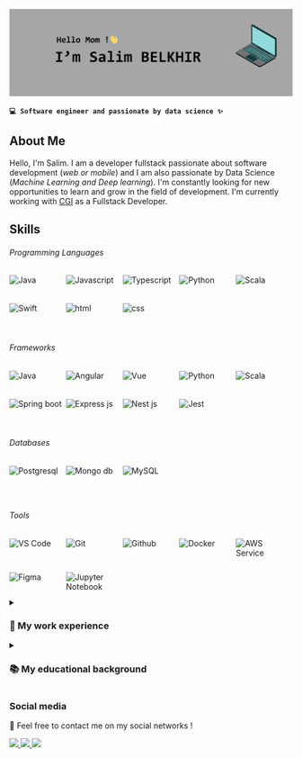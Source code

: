 <!--
**Salim-belkhir/Salim-belkhir** is a ✨ _special_ ✨ repository because its `README.md` (this file) appears on your GitHub profile.

Here are some ideas to get you started:

- 🔭 I’m currently working on ...
- 🌱 I’m currently learning ...
- 👯 I’m looking to collaborate on ...
- 🤔 I’m looking for help with ...
- 💬 Ask me about ...
- 📫 How to reach me: ...
- 😄 Pronouns: ...
- ⚡ Fun fact: ...
-->

![Bannière](assets/banniere_github.png)


**`💻 Software engineer and passionate by data science ✨`**

## About Me

Hello, I'm Salim. I am a developer fullstack passionate about software development (*web or mobile*) and I am also passionate by Data Science (*Machine Learning and Deep learning*). I'm constantly looking for new opportunities to learn and grow in the field of development.
I'm currently working with [CGI](https://www.cgi.com/en) as a Fullstack Developer.

## Skills

<h6>Programming Languages</h6>
<div style="textAlign: bottom; display:grid; grid-template-columns: 20% 20% 20% 20% 20%;width: auto;">
    <img src="https://cdn.jsdelivr.net/gh/devicons/devicon/icons/java/java-original-wordmark.svg" alt="Java" height="50">
    <img src="https://cdn.jsdelivr.net/gh/devicons/devicon/icons/javascript/javascript-original.svg" alt="Javascript" height="40">
    <img src="https://cdn.jsdelivr.net/gh/devicons/devicon/icons/typescript/typescript-original.svg" alt="Typescript" height="40">
    <img src="https://cdn.jsdelivr.net/gh/devicons/devicon/icons/python/python-original-wordmark.svg" alt="Python" height="50">
    <img src="https://cdn.jsdelivr.net/gh/devicons/devicon/icons/scala/scala-original-wordmark.svg" alt="Scala" height="50">
    <img src="https://cdn.jsdelivr.net/gh/devicons/devicon/icons/swift/swift-original.svg" alt="Swift" height="45">
    <img src="https://cdn.jsdelivr.net/gh/devicons/devicon/icons/html5/html5-original-wordmark.svg" alt="html" height="50" />
    <img src="https://cdn.jsdelivr.net/gh/devicons/devicon/icons/css3/css3-original-wordmark.svg" alt="css" height="50" />      
</div>

<h6>Frameworks</h6>
<div style="textAlign: bottom; display:grid; grid-template-columns: 20% 20% 20% 20% 20%;width: auto;">
    <img src="https://cdn.jsdelivr.net/gh/devicons/devicon/icons/react/react-original-wordmark.svg" alt="Java" height="50">
    <img src="https://cdn.jsdelivr.net/gh/devicons/devicon/icons/angularjs/angularjs-original.svg" alt="Angular" height="50">
    <img src="https://cdn.jsdelivr.net/gh/devicons/devicon/icons/vuejs/vuejs-original-wordmark.svg" alt="Vue" height="50">
    <img src="https://cdn.jsdelivr.net/gh/devicons/devicon/icons/python/python-original-wordmark.svg" alt="Python" height="50">
    <img src="https://cdn.jsdelivr.net/gh/devicons/devicon/icons/scala/scala-original-wordmark.svg" alt="Scala" height="50">
    <img src="https://cdn.jsdelivr.net/gh/devicons/devicon/icons/spring/spring-original-wordmark.svg" alt="Spring boot" height="50" />
    <img src="https://cdn.jsdelivr.net/gh/devicons/devicon/icons/nodejs/nodejs-original.svg" alt="Express js" height="50" />
    <img src="https://cdn.jsdelivr.net/gh/devicons/devicon/icons/nestjs/nestjs-plain.svg" alt="Nest js" height="45" />
    <img src="https://cdn.jsdelivr.net/gh/devicons/devicon/icons/jest/jest-plain.svg" alt="Jest" height="50" />
                
</div>

<h6>Databases</h6>
<div style="textAlign: bottom; display:grid; grid-template-columns: 20% 20% 20% 20% 20%;width: auto;">
    <img src="https://cdn.jsdelivr.net/gh/devicons/devicon/icons/postgresql/postgresql-original-wordmark.svg" alt="Postgresql" height="50" />      
    <img src="https://cdn.jsdelivr.net/gh/devicons/devicon/icons/mongodb/mongodb-plain-wordmark.svg" alt="Mongo db" height="50" />
    <img src="https://cdn.jsdelivr.net/gh/devicons/devicon/icons/mysql/mysql-original-wordmark.svg" alt="MySQL" height="60" />      
</div>


<h6>Tools</h6>
<div style="textAlign: bottom; display:grid; grid-template-columns: 20% 20% 20% 20% 20%;width: auto;">
    <img src="https://cdn.jsdelivr.net/gh/devicons/devicon/icons/vscode/vscode-original.svg" height="45" alt="VS Code" />
    <img src="https://cdn.jsdelivr.net/gh/devicons/devicon/icons/git/git-original.svg" height="50" alt="Git" />
    <img src="https://cdn.jsdelivr.net/gh/devicons/devicon/icons/github/github-original.svg" height="50" alt="Github" />
    <img src="https://cdn.jsdelivr.net/gh/devicons/devicon/icons/docker/docker-original-wordmark.svg" height="50" alt="Docker" />
    <img src="https://cdn.jsdelivr.net/gh/devicons/devicon/icons/amazonwebservices/amazonwebservices-plain-wordmark.svg" height="60" alt="AWS Service" />
    <img src="https://cdn.jsdelivr.net/gh/devicons/devicon/icons/figma/figma-original.svg" height="45" alt="Figma" />
    <img src="https://cdn.jsdelivr.net/gh/devicons/devicon/icons/jupyter/jupyter-original-wordmark.svg" height="45" alt="Jupyter Notebook" />
          
</div>





<details>
    <summary><h3>💼 My work experience</h3></summary>
</details>


<details>
    <summary><h3>📚 My educational background</h3></summary>


<div style="background-color: #fff; border: 1px solid #ccc; border-radius: 5px; padding: 20px; margin: 10px; box-shadow: 2px 2px 5px #aaa;">
    <h2 style="color: #333;">🧑‍🎓 Engineering student in Computer Science and Management</h2>
    <h3 style="color: #666; margin: 5px 0;">🏫 School : Polytech Montpellier</h3>
    <p style="color: #666; margin: 5px 0;">📍City : Montpellier</p>
    <p style="color: #666; margin: 5px 0;">📆 Years of study : September 2021 - June 2024</p>
    <p style="color: #666; margin: 5px 0;">📋 Description : During my engineering studies, I was able to discover a variety of subjects in both IT and management. In IT, we strengthened our programming skills, programming software, websites and mobile applications, as well as IoT. We did data science (data analyst, data engineering and AI, machine learning, deep learning, etc.). 
We also worked on architecture and security.
On the management side, we learned how to run a business, manage teams and so on.</p>
    <p style="color: #666; margin: 5px 0;"> <a href="https://www.polytech.umontpellier.fr/formation/cycle-ingenieur/informatique-et-gestion/en-quelques-mots">🔗 Informations about IG</a>
    </p>
</div>

<!-- Informations sur la deuxième école -->
<div style="background-color: #fff; border: 1px solid #ccc; border-radius: 5px; padding: 20px; margin: 10px; box-shadow: 2px 2px 5px #aaa;">
    <h2 style="color: #333;">🧑‍🎓 Student in a preparatory class for top-tier schools</h2>
    <h3 style="color: #666; margin: 5px 0;">🏫 School : Polytech Montpellier</h3>
    <p style="color: #666; margin: 5px 0;">📍City : Montpellier</p>
    <p style="color: #666; margin: 5px 0;">📆 Years of study : September 2019 - June 2021</p>
    <p style="color: #666; margin: 5px 0;">📋 Description : 2 years of preparatory classes. It was fairly general, with Physics, Chemistry, Mathematics and Computer Science as the main subjects. At the end of these 2 years, an international ranking was established to continue in the engineering cycle.</p>
    <p style="color: #666; margin: 5px 0;"> <a href="https://www.polytech.umontpellier.fr/formation/peip">🔗 Informations about Peip</a>
    </p>
</div>

</details>




### Social media
💬 Feel free to contact me on my social networks !

<a href="https://www.linkedin.com/in/salim-belkhir">
    <img height="35" src="https://cdn.jsdelivr.net/gh/devicons/devicon/icons/linkedin/linkedin-original.svg" />
</a>
<a href="https://www.kaggle.com/salimbelkhir">
    <img height="35" src="https://cdn.jsdelivr.net/gh/devicons/devicon/icons/kaggle/kaggle-original.svg" />
</a>
<a href="mailto:salimbelkhir7@gmail.com">
    <img height="30" src="https://upload.wikimedia.org/wikipedia/commons/thumb/7/7e/Gmail_icon_%282020%29.svg/1280px-Gmail_icon_%282020%29.svg.png" />
</a>